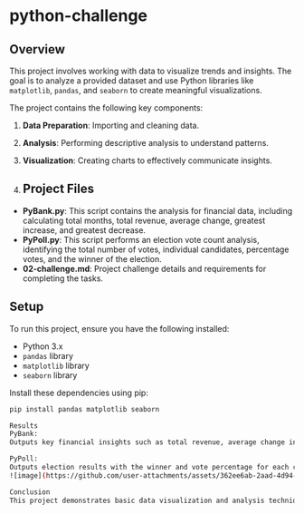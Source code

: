 # python-challenge

## Overview

This project involves working with data to visualize trends and insights. The goal is to analyze a provided dataset and use Python libraries like `matplotlib`, `pandas`, and `seaborn` to create meaningful visualizations.

The project contains the following key components:
1. **Data Preparation**: Importing and cleaning data.
2. **Analysis**: Performing descriptive analysis to understand patterns.
3. **Visualization**: Creating charts to effectively communicate insights.

4. ## Project Files

- **PyBank.py**: This script contains the analysis for financial data, including calculating total months, total revenue, average change, greatest increase, and greatest decrease.
- **PyPoll.py**: This script performs an election vote count analysis, identifying the total number of votes, individual candidates, percentage votes, and the winner of the election.
- **02-challenge.md**: Project challenge details and requirements for completing the tasks.

## Setup

To run this project, ensure you have the following installed:
- Python 3.x
- `pandas` library
- `matplotlib` library
- `seaborn` library

Install these dependencies using pip:
```bash
pip install pandas matplotlib seaborn

Results
PyBank:
Outputs key financial insights such as total revenue, average change in profits, and more.

PyPoll:
Outputs election results with the winner and vote percentage for each candidate.
![image](https://github.com/user-attachments/assets/362ee6ab-2aad-4d94-a964-6b4d491d8067)

Conclusion
This project demonstrates basic data visualization and analysis techniques using Python. It highlights the use of core data manipulation libraries and visualizing insights effectively for decision-making.

